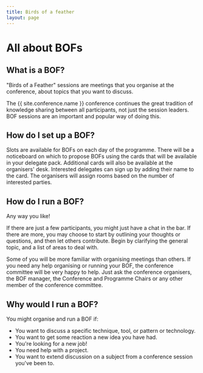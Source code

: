 ```yaml
---
title: Birds of a feather
layout: page
---
```


<h1>All about BOFs</h1>
<h2>What is a BOF?</h2>
<p>"Birds of a Feather" sessions are meetings that you organise at the conference, about topics that you want to discuss.</p>
<p>The {{ site.conference.name }} conference continues the great tradition of knowledge sharing between all participants, not just the session leaders. BOF sessions are an important and popular way of doing this.</p>
<h2>How do I set up a BOF?</h2>
<p>Slots are available for BOFs on each day of the programme. There will be a noticeboard on which to propose BOFs using the cards that will be available in your delegate pack. Additional cards will also be available at the organisers' desk. Interested delegates can sign up by adding their name to the card. The organisers will assign rooms based on the number of interested parties.</p>
<h2>How do I run a BOF?</h2>
<p>Any way you like!</p>
<p>If there are just a few participants, you might just have a chat in the bar. If there are more, you may choose to start by outlining your thoughts or questions, and then let others contribute. Begin by clarifying the general topic, and a list of areas to deal with.</p>
<p>Some of you will be more familiar with organising meetings than others. If you need any help organising or running your BOF, the conference committee will be very happy to help. Just ask the conference organisers, the BOF manager, the Conference and Programme Chairs or any other member of the conference committee.</p>
<h2>Why would I run a BOF?</h2>
<p>You might organise and run a BOF if:</p>
<ul>
<li>You want to discuss a specific technique, tool, or pattern or technology.</li>
<li>You want to get some reaction a new idea you have had.</li>
<li>You're looking for a new job!</li>
<li>You need help with a project.</li>
<li>You want to extend discussion on a subject from a conference session you've been to.</li>
</ul>
